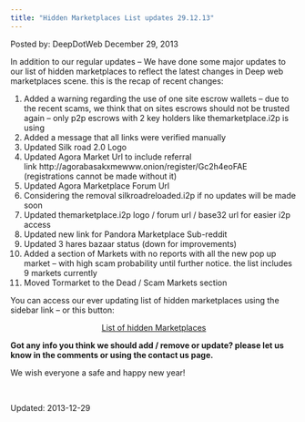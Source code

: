 ```yaml
---
title: "Hidden Marketplaces List updates 29.12.13"
---
```


<span>Posted by: DeepDotWeb </span>
<span>December 29, 2013</span>


<p>In addition to our regular updates &#8211; We have done some major updates to our list of hidden marketplaces to reflect the latest changes in Deep web marketplaces scene. this is the recap of recent changes:</p>
<ol>
<li>Added a warning regarding the use of one site escrow wallets &#8211; due to the recent scams, we think that on sites escrows should not be trusted again &#8211; only p2p escrows with 2 key holders like themarketplace.i2p is using</li>
<li>Added a message that all links were verified manually</li>
<li>Updated Silk road 2.0 Logo</li>
<li>Updated Agora Market Url to include referral link http://agorabasakxmewww.onion/register/Gc2h4eoFAE (registrations cannot be made without it)</li>
<li>Updated Agora Marketplace Forum Url</li>
<li>Considering the removal silkroadreloaded.i2p if no updates will be made soon</li>
<li>Updated themarketplace.i2p logo / forum url / base32 url for easier i2p access</li>
<li>Updated new link for Pandora Marketplace Sub-reddit</li>
<li>Updated 3 hares bazaar status (down for improvements)</li>
<li>Added a section of Markets with no reports with all the new pop up market &#8211; with high scam probability until further notice. the list includes 9 markets currently</li>
<li>Moved Tormarket to the Dead / Scam Markets section</li>
</ol>
<p>You can access our ever updating list of hidden marketplaces using the sidebar link &#8211; or this button:</p>
<p style="text-align: center;"><a href=" https://g-i-r.github.io/deepdotweb/2013/10/28/updated-llist-of-hidden-marketplaces-tor-i2p/" target="_blank" class="shortc-button medium red">List of hidden Marketplaces</a>
<p><strong>Got any info you think we should add / remove or update? please let us know in the comments or using the contact us page.</strong></p>
<p>We wish everyone a safe and happy new year!</p>
<p>&nbsp;</p>
</div>

Updated: 2013-12-29